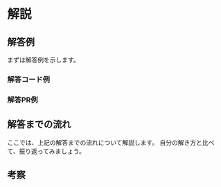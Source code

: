 # 解説

## 解答例

まずは解答例を示します。

### 解答コード例

### 解答PR例

## 解答までの流れ

ここでは、上記の解答までの流れについて解説します。
自分の解き方と比べて、振り返ってみましょう。

## 考察
